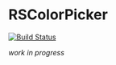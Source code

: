 # RSColorPicker

[![Build Status](https://travis-ci.org/paulemmanuel-garcia/RSColorPicker.svg?branch=master)](https://travis-ci.org/paulemmanuel-garcia/RSColorPicker)

*work in progress*
